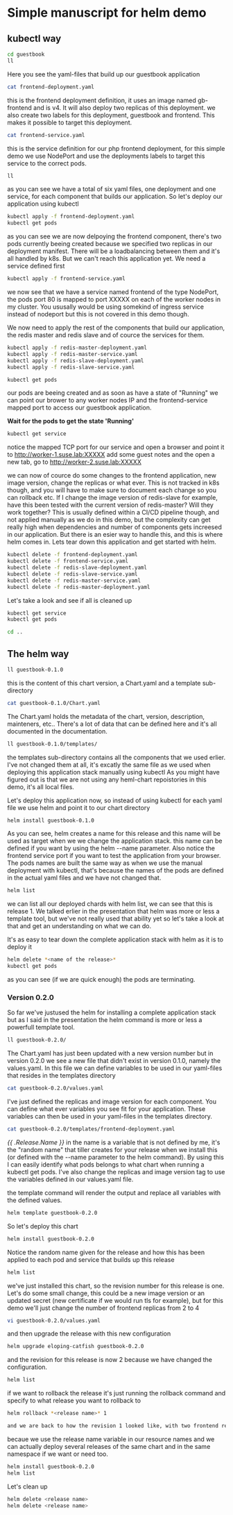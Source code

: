# Simple manuscript for helm demo

## kubectl way
```bash
cd guestbook
ll
```
Here you see the yaml-files that build up our guestbook application

```bash
cat frontend-deployment.yaml
```
this is the frontend deployment definition, it uses an image named gb-frontend and is v4. It will also deploy two replicas of this deployment. we also create two labels for this deployment, guestbook and frontend. This makes it possible to target this deployment.

```bash
cat frontend-service.yaml
```
this is the service definition for our php frontend deployment, for this simple demo we use NodePort and use the deployments labels to target this service to the correct pods.


```bash
ll
```
as you can see we have a total of six yaml files, one deployment and one service, for each component that builds our application. So let's deploy our application using kubectl


```bash
kubectl apply -f frontend-deployment.yaml
kubectl get pods
```
as you can see we are now delpoying the frontend component, there's two pods currently beeing created because we specified two replicas in our deployment manifest. There will be a loadbalancing between them and it's all handled by k8s. But we can't reach this application yet. We need a service defined first

```bash
kubectl apply -f frontend-service.yaml
```
we now see that we have a service named frontend of the type NodePort, the pods port 80 is mapped to port XXXXX on each of the worker nodes in my cluster. You ususally would be using somekind of ingress service instead of nodeport but this is not covered in this demo though.

We now need to apply the rest of the components that build our application, the redis master and redis slave and of cource the services for them.
```bash
kubectl apply -f redis-master-deployment.yaml
kubectl apply -f redis-master-service.yaml
kubectl apply -f redis-slave-deployment.yaml
kubectl apply -f redis-slave-service.yaml

kubectl get pods
```
our pods are beeing created and as soon as have a state of "Running" we can point our brower to any worker nodes IP and the frontend-service mapped port to access our guestbook application.

**Wait for the pods to get the state 'Running'**

```bash
kubectl get service
```
notice the mapped TCP port for our service and open a browser and point it to http://worker-1.suse.lab:XXXXX
add some guest notes and the open a new tab, go to http://worker-2.suse.lab:XXXXX

we can now of cource do some changes to the frontend application, new image version, change the replicas or what ever.
This is not tracked in k8s though, and you will have to make sure to document each change so you can rollback etc.
If I change the image version of redis-slave for example, have this been tested with the current version of redis-master? Will they work together?
This is usually defined within a CI/CD pipeline though, and not applied manually as we do in this demo, but the complexity can get really high when dependencies and number of components gets increesed in our application.
But there is an esier way to handle this, and this is where helm comes in.
Lets tear down this application and get started with helm.

```bash
kubectl delete -f frontend-deployment.yaml
kubectl delete -f frontend-service.yaml
kubectl delete -f redis-slave-deployment.yaml
kubectl delete -f redis-slave-service.yaml
kubectl delete -f redis-master-service.yaml
kubectl delete -f redis-master-deployment.yaml
```
Let's take a look and see if all is cleaned up
```bash
kubectl get service
kubectl get pods
```

```bash
cd ..
```
## The helm way
```bash
ll guestbook-0.1.0
```
this is the content of this chart version, a Chart.yaml and a template sub-directory

```bash
cat guestbook-0.1.0/Chart.yaml
```
 The Chart.yaml holds the metadata of the chart, version, description, mainteners, etc.. There's a lot of data that can be defined here and it's all documented in the documentation.

```bash
ll guestbook-0.1.0/templates/
```
the templates sub-directory contains all the components that we used erlier. I've not changed them at all, it's excatly the same file as we used when deploying this application stack manually using kubectl
As you might have figured out is that we are not using any heml-chart repoistories in this demo, it's all local files.

Let's deploy this application now, so instead of using kubectl for each yaml file we use helm and point it to our chart directory
```bash
helm install guestbook-0.1.0
```
As you can see, helm creates a name for this release and this name will be used as target when we we change the application stack.
this name can be defined if you want by using the helm --name parameter.
Also notice the frontend service port if you want to test the application from your browser.
The pods names are built the same way as when we use the manual deployment with kubectl, that's because the names of the pods are defined in the actual yaml files and we have not changed that.

```bash
helm list
```
we can list all our deployed chards with helm list, we can see that this is release 1.
We talked erlier in the presentation that helm was more or less a template tool, but we've not really used that ability yet so let's take a look at that and get an understanding on what we can do.

It's as easy to tear down the complete application stack with helm as it is to deploy it
```bash
helm delete *<name of the release>*
kubectl get pods
```
as you can see (if we are quick enough) the pods are terminating.

### Version 0.2.0
So far we've justused the helm for installing a complete application stack but as I said in the presentation the helm command is more or less a powerfull template tool.

```bash
ll guestbook-0.2.0/
```
The Chart.yaml has just been updated with a new version number but in version 0.2.0 we see a new file that didn't exist in version 0.1.0, namely the values.yaml.
In this file we can define variables to be used in our yaml-files that resides in the templates directory

```bash
cat guestbook-0.2.0/values.yaml
```
I've just defined the replicas and image version for each component. You can define what ever variables you see fit for your application. These variables can then be used in your yaml-files in the templates directory.

```bash
cat guestbook-0.2.0/templates/frontend-deployment.yaml
```
*{{ .Release.Name }}* in the name is a variable that is not defined by me, it's the "random name" that tiller creates for your release when we install this (or defined with the --name parameter to the helm command). By using this I can easily identify what pods belongs to what chart when running a kubectl get pods.
I've also change the replicas and image version tag to use the variables defined in our values.yaml file.

the template command will render the output and replace all variables with the defined values.
```bash
helm template guestbook-0.2.0
```
So let's deploy this chart
```bash
helm install guestbook-0.2.0
```
Notice the random name given for the release and how this has been applied to each pod and service that builds up this release

```bash
helm list
```
we've just installed this chart, so the revision number for this release is one.
Let's do some small change, this could be a new image version or an updated secret (new certificate if we would run tls for example), but for this demo we'll just change the number of frontend replicas from 2 to 4
```bash
vi guestbook-0.2.0/values.yaml
```
and then upgrade the release with this new configuration
```bash
helm upgrade eloping-catfish guestbook-0.2.0
```
and the revision for this release is now 2 because we have changed the configuration.
```bash
helm list
```

if we want to rollback the release it's just running the rollback command and specify to what release you want to rollback to
```bash
helm rollback *<release name>* 1
```

```bash
and we are back to how the revision 1 looked like, with two frontend replicas
```

becaue we use the release name variable in our resource names and we can actually deploy several releases of the same chart and in the same namespace if we want or need too.
```bash
helm install guestbook-0.2.0
helm list
```

Let's clean up
```bash
helm delete <release name>
helm delete <release name>
```
